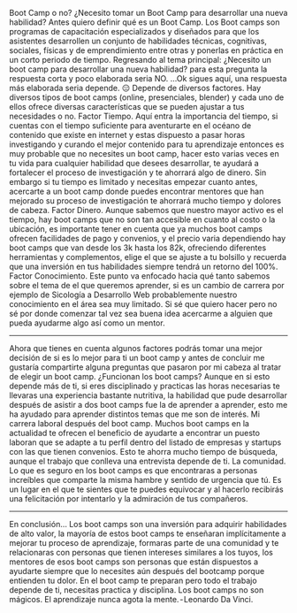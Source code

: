 
Boot Camp o no?
¿Necesito tomar un Boot Camp para desarrollar una nueva habilidad?
Antes quiero definir qué es un Boot Camp.
Los Boot camps son programas de capacitación especializados y diseñados para que los asistentes desarrollen un conjunto de habilidades técnicas, cognitivas, sociales, físicas y de emprendimiento entre otras y ponerlas en práctica en un corto periodo de tiempo.
Regresando al tema principal: ¿Necesito un boot camp para desarrollar una nueva habilidad? para esta pregunta la respuesta corta y poco elaborada seria NO.
…Ok sigues aquí, una respuesta más elaborada seria depende. 😑
Depende de diversos factores.
Hay diversos tipos de boot camps (online, presenciales, blender) y cada uno de ellos ofrece diversas características que se pueden ajustar a tus necesidades o no.
Factor Tiempo.
Aquí entra la importancia del tiempo, si cuentas con el tiempo suficiente para aventurarte en el océano de contenido que existe en internet y estas dispuesto a pasar horas investigando y curando el mejor contenido para tu aprendizaje entonces es muy probable que no necesites un boot camp, hacer esto varias veces en tu vida para cualquier habilidad que desees desarrollar, te ayudará a fortalecer el proceso de investigación y te ahorrará algo de dinero.
Sin embargo si tu tiempo es limitado y necesitas empezar cuanto antes, acercarte a un boot camp donde puedes encontrar mentores que han mejorado su proceso de investigación te ahorrará mucho tiempo y dolores de cabeza.
Factor Dinero.
Aunque sabemos que nuestro mayor activo es el tiempo, hay boot camps que no son tan accesible en cuanto al costo o la ubicación, es importante tener en cuenta que ya muchos boot camps ofrecen facilidades de pago y convenios, y el precio varia dependiendo hay boot camps que van desde los 3k hasta los 82k, ofreciendo diferentes herramientas y complementos, elige el que se ajuste a tu bolsillo y recuerda que una inversión en tus habilidades siempre tendrá un retorno del 100%.
Factor Conocimiento.
Este punto va enfocado hacia qué tanto sabemos sobre el tema de el que queremos aprender, si es un cambio de carrera por ejemplo de Sicología a Desarrollo Web probablemente nuestro conocimiento en el área sea muy limitado. Si sé que quiero hacer pero no sé por donde comenzar tal vez sea buena idea acercarme a alguien que pueda ayudarme algo así como un mentor.


---

Ahora que tienes en cuenta algunos factores podrás tomar una mejor decisión de si es lo mejor para ti un boot camp y antes de concluir me gustaría compartirte alguna preguntas que pasaron por mi cabeza al tratar de elegir un boot camp.
¿Funcionan los boot camps?
Aunque en si esto depende más de ti, si eres disciplinado y practicas las horas necesarias te llevaras una experiencia bastante nutritiva, la habilidad que pude desarrollar después de asistir a dos boot camps fue la de aprender a aprender, esto me ha ayudado para aprender distintos temas que me son de interés.
Mi carrera laboral después del boot camp.
Muchos boot camps en la actualidad te ofrecen el beneficio de ayudarte a encontrar un puesto laboran que se adapte a tu perfil dentro del listado de empresas y startups con las que tienen convenios. Esto te ahorra mucho tiempo de búsqueda, aunque el trabajo que conlleva una entrevista depende de ti.
La comunidad.
Lo que es seguro en los boot camps es que encontraras a personas increíbles que comparte la misma hambre y sentido de urgencia que tú. Es un lugar en el que te sientes que te puedes equivocar y al hacerlo recibirás una felicitación por intentarlo y la admiración de tus compañeros.


---

En conclusión…
Los boot camps son una inversión para adquirir habilidades de alto valor, la mayoría de estos boot camps te enseñaran implícitamente a mejorar tu proceso de aprendizaje, formaras parte de una comunidad y te relacionaras con personas que tienen intereses similares a los tuyos, los mentores de esos boot camps son personas que están dispuestos a ayudarte siempre que lo necesites aún después del bootcamp porque entienden tu dolor. En el boot camp te preparan pero todo el trabajo depende de ti, necesitas practica y disciplina. Los boot camps no son mágicos.
El aprendizaje nunca agota la mente. - Leonardo Da Vinci.